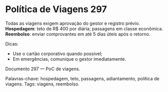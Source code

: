# Política de Viagens 297

Todas as viagens exigem aprovação do gestor e registro prévio. 
**Hospedagem**: teto de R$ 400 por diária; passagens em classe econômica.
**Reembolso**: enviar comprovantes em até 5 dias úteis após o retorno.

Dicas:
- Use o cartão corporativo quando possível;
- Em emergências, comunique o gestor imediatamente.

Documento 297 — PoC de viagens.

Palavras-chave: hospedagem, teto, passagens, adiantamento, política de viagens.
Tags: viagens, reembolso.

